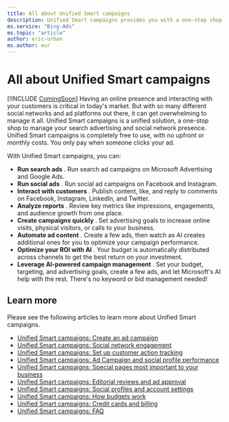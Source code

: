 ```yaml
---
title: All about Unified Smart campaigns
description: Unified Smart campaigns provides you with a one-stop shop to manage your social network presence and search and social marketing.
ms.service: "Bing-Ads"
ms.topic: "article"
author: eric-urban
ms.author: eur
---
```


# All about Unified Smart campaigns

[!INCLUDE [ComingSoon](./includes/ComingSoon.md)]
Having an online presence and interacting with your customers is critical in today's market. But with so many different social networks and ad platforms out there, it can get overwhelming to manage it all. Unified Smart campaigns is a unified solution, a one-stop shop to manage your search advertising and social network presence. Unified Smart campaigns is completely free to use, with no upfront or monthly costs. You only pay when someone clicks your ad.

With Unified Smart campaigns, you can:

- **Run search ads** . Run search ad campaigns on Microsoft Advertising and Google Ads.
- **Run social ads** . Run social ad campaigns on Facebook and Instagram.
- **Interact with customers** . Publish content, like, and reply to comments on Facebook, Instagram, LinkedIn, and Twitter.
- **Analyze reports** . Review key metrics like impressions, engagements, and audience growth from one place.
- **Create campaigns quickly** . Set advertising goals to increase online visits, physical visitors, or calls to your business.
- **Automate ad content** . Create a few ads, then watch as AI creates additional ones for you to optimize your campaign performance.
- **Optimize your ROI with AI** . Your budget is automatically distributed across channels to get the best return on your investment.
- **Leverage AI-powered campaign management** . Set your budget, targeting, and advertising goals, create a few ads, and let Microsoft's AI help with the rest. There's no keyword or bid management needed!

## Learn more

Please see the following articles to learn more about Unified Smart campaigns.

- [Unified Smart campaigns: Create an ad campaign](./hlp_DMC_PROC_CampaignCreation.md)
- [Unified Smart campaigns: Social network engagement](./hlp_DMC_PROC_CreatePublishPosts.md)
- [Unified Smart campaigns: Set up customer action tracking](./hlp_DMC_CONC_CAT_Intro.md)
- [Unified Smart campaigns: Ad Campaign and social profile performance](./hlp_DMC_CONC_CampaignPerformance.md)
- [Unified Smart campaigns: Special pages most important to your business](./hlp_DMC_CONC_CAT_SpecialPages.md)
- [Unified Smart campaigns: Editorial reviews and ad approval](./hlp_DMC_CONC_UnderstandDisapprovedAds.md)
- [Unified Smart campaigns: Social profiles and account settings](./hlp_DMC_CONC_AccountSettings.md)
- [Unified Smart campaigns: How budgets work](./hlp_DMC_CONC_Budgets.md)
- [Unified Smart campaigns: Credit cards and billing](./hlp_DMC_CONC_CreditCardTroubleshoot.md)
- [Unified Smart campaigns: FAQ](./hlp_DMC_CONC_FAQ.md)


